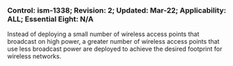 ### Control: ism-1338; Revision: 2; Updated: Mar-22; Applicability: ALL; Essential Eight: N/A
<p>Instead of deploying a small number of wireless access points that broadcast on high power, a greater number of wireless access points that use less broadcast power are deployed to achieve the desired footprint for wireless networks.</p>